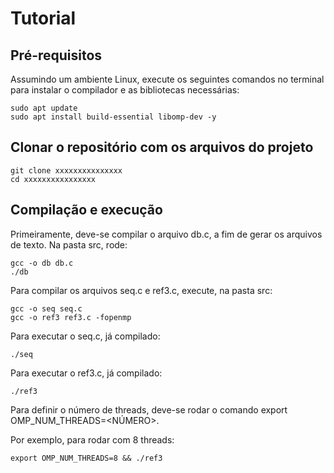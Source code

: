 # Tutorial

## Pré-requisitos

Assumindo um ambiente Linux, execute os seguintes comandos no terminal para instalar o compilador e as bibliotecas necessárias:
```
sudo apt update
sudo apt install build-essential libomp-dev -y
```

## Clonar o repositório com os arquivos do projeto

```
git clone xxxxxxxxxxxxxxx
cd xxxxxxxxxxxxxxxx
```

## Compilação e execução

Primeiramente, deve-se compilar o arquivo db.c, a fim de gerar os arquivos de texto. Na pasta src, rode:

```
gcc -o db db.c
./db
```

Para compilar os arquivos seq.c e ref3.c, execute, na pasta src:

```
gcc -o seq seq.c
gcc -o ref3 ref3.c -fopenmp
```

Para executar o seq.c, já compilado:

```
./seq
```

Para executar o ref3.c, já compilado:

```
./ref3
```

Para definir o número de threads, deve-se rodar o comando export OMP_NUM_THREADS=<NÚMERO>.

Por exemplo, para rodar com 8 threads:
```
export OMP_NUM_THREADS=8 && ./ref3
```